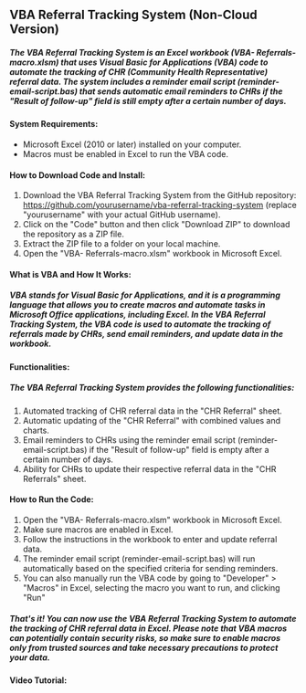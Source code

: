 ## VBA Referral Tracking System (Non-Cloud Version)
##### The VBA Referral Tracking System is an Excel workbook (VBA- Referrals-macro.xlsm) that uses Visual Basic for Applications (VBA) code to automate the tracking of CHR (Community Health Representative) referral data. The system includes a reminder email script (reminder-email-script.bas) that sends automatic email reminders to CHRs if the "Result of follow-up" field is still empty after a certain number of days.

#### System Requirements:
- Microsoft Excel (2010 or later) installed on your computer.
- Macros must be enabled in Excel to run the VBA code.

#### How to Download Code and Install:
1. Download the VBA Referral Tracking System from the GitHub repository: https://github.com/yourusername/vba-referral-tracking-system (replace "yourusername" with your actual GitHub username).
2. Click on the "Code" button and then click "Download ZIP" to download the repository as a ZIP file.
3. Extract the ZIP file to a folder on your local machine.
4. Open the "VBA- Referrals-macro.xlsm" workbook in Microsoft Excel.

#### What is VBA and How It Works:
##### VBA stands for Visual Basic for Applications, and it is a programming language that allows you to create macros and automate tasks in Microsoft Office applications, including Excel. In the VBA Referral Tracking System, the VBA code is used to automate the tracking of referrals made by CHRs, send email reminders, and update data in the workbook.

#### Functionalities:
##### The VBA Referral Tracking System provides the following functionalities:

1. Automated tracking of CHR referral data in the "CHR Referral" sheet.
2. Automatic updating of the "CHR Referral" with combined values and charts.
3. Email reminders to CHRs using the reminder email script (reminder-email-script.bas) if the "Result of follow-up" field is empty after a certain number of days.
4. Ability for CHRs to update their respective referral data in the "CHR Referrals" sheet.

#### How to Run the Code:
1. Open the "VBA- Referrals-macro.xlsm" workbook in Microsoft Excel.
2. Make sure macros are enabled in Excel.
3. Follow the instructions in the workbook to enter and update referral data.
4. The reminder email script (reminder-email-script.bas) will run automatically based on the specified criteria for sending reminders.
5. You can also manually run the VBA code by going to "Developer" > "Macros" in Excel, selecting the macro you want to run, and clicking "Run"

##### That's it! You can now use the VBA Referral Tracking System to automate the tracking of CHR referral data in Excel. Please note that VBA macros can potentially contain security risks, so make sure to enable macros only from trusted sources and take necessary precautions to protect your data.

#### Video Tutorial:
